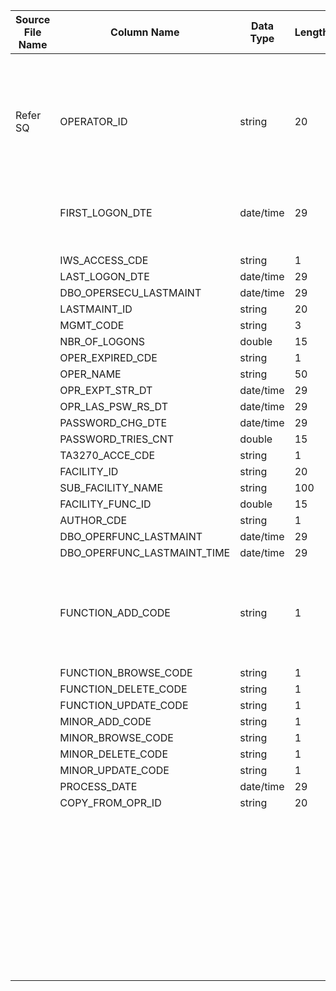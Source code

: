|	Source File Name	|	Column Name	|	Data Type	|	Length	|	Precision	|	Nullable	|	PK	|	BK	|		|		|		|		|	Target Table Name	|	Column Name	|	Data Type	|	Length	|	Nullable	|	PK	|
|	---	|	---	|	---	|	---	|	---	|	---	|	---	|	---	|	---	|	---	|	---	|	---	|	---	|	---	|	---	|	---	|	---	|	---	|
|		|		|		|		|		|		|		|		|		|		|	Update only	|		|		|		|		|		|		|		|
|	Refer SQ	|	OPERATOR_ID	|	string	|	20	|		|		|		|		|		|		|	Table Name: HDM.OPERATOR <br>Condition: OPR_ID = OPERATOR_ID AND DAY_KEY = IN_DAY_KEY<br>Ouput Column: OPR_KEY	|		|		|	OPR_KEY	|	"number(p,s)"	|	10	|		|		|
|		|	FIRST_LOGON_DTE	|	date/time	|	29	|		|		|		|		|		|		|	Table  Name: HDM.CALENDAR <br>Condition: CAL_DAY = IN_CAL_DAY<br>Output Column: DAY_KEY	|		|		|	DAY_KEY	|	"number(p,s)"	|	10	|		|		|
|		|	IWS_ACCESS_CDE	|	string	|	1	|		|		|		|		|		|		|		|		|		|	OPR_ID	|	varchar2	|	25	|		|		|
|		|	LAST_LOGON_DTE	|	date/time	|	29	|		|		|		|		|		|		|		|		|		|	FIRST_LOGON_DT	|	date	|	19	|		|		|
|		|	DBO_OPERSECU_LASTMAINT	|	date/time	|	29	|		|		|		|		|		|		|		|		|		|	IWS_ACCESS_CD	|	varchar2	|	1	|		|		|
|		|	LASTMAINT_ID	|	string	|	20	|		|		|		|		|		|		|		|		|		|	LAST_LOGON_DT	|	date	|	19	|		|		|
|		|	MGMT_CODE	|	string	|	3	|		|		|		|		|		|		|		|		|		|	OPR_SECR_LAST_MAINT	|	date	|	19	|		|		|
|		|	NBR_OF_LOGONS	|	double	|	15	|		|		|		|		|		|		|		|		|		|	LAST_MAINT_OPR	|	varchar2	|	25	|		|		|
|		|	OPER_EXPIRED_CDE	|	string	|	1	|		|		|		|		|		|		|		|		|		|	LOGON_CNT	|	number	|	15	|		|		|
|		|	OPER_NAME	|	string	|	50	|		|		|		|		|		|		|		|		|		|	OPR_EXPN_FLG	|	varchar2	|	1	|		|		|
|		|	OPR_EXPT_STR_DT	|	date/time	|	29	|		|		|		|		|		|		|		|		|		|	OPR_NM	|	varchar2	|	50	|		|		|
|		|	OPR_LAS_PSW_RS_DT	|	date/time	|	29	|		|		|		|		|		|		|		|		|		|	EXPCTD_STRT_DT	|	date	|	19	|		|		|
|		|	PASSWORD_CHG_DTE	|	date/time	|	29	|		|		|		|		|		|		|		|		|		|	LAST_PSWD_RST_DT	|	date	|	19	|		|		|
|		|	PASSWORD_TRIES_CNT	|	double	|	15	|		|		|		|		|		|		|		|		|		|	PSWD_CHG_DT	|	date	|	19	|		|		|
|		|	TA3270_ACCE_CDE	|	string	|	1	|		|		|		|		|		|		|		|		|		|	PSWD_TRY_CNT	|	number	|	15	|		|		|
|		|	FACILITY_ID	|	string	|	20	|		|		|		|		|		|		|		|		|		|	TA3270_ACCESS_FLG	|	varchar2	|	1	|		|		|
|		|	SUB_FACILITY_NAME	|	string	|	100	|		|		|		|		|		|		|		|		|		|	CURR_ROW_FLG	|	varchar2	|	1	|		|		|
|		|	FACILITY_FUNC_ID	|	double	|	15	|		|		|		|		|		|		|		|		|		|	ROW_STRT_DTTM	|	date	|	19	|		|		|
|		|	AUTHOR_CDE	|	string	|	1	|		|		|		|		|		|		|		|		|		|	ROW_STOP_DTTM	|	date	|	19	|		|		|
|		|	DBO_OPERFUNC_LASTMAINT	|	date/time	|	29	|		|		|		|		|		|		|		|		|		|	ETL_LOAD_CYC_KEY	|	"number(p,s)"	|	10	|		|		|
|		|	DBO_OPERFUNC_LASTMAINT_TIME	|	date/time	|	29	|		|		|		|		|		|		|		|		|		|	SRC_SYS_ID	|	number	|	15	|		|		|
|		|	FUNCTION_ADD_CODE	|	string	|	1	|		|		|		|		|		|		|	Table Name: HDM.OPERATOR <br>Condition: OPR_ID = COPY_FROM_OPR_ID AND DAY_KEY = IN_DAY_KEY <br>Ouput Column: OPR_KEY	|		|		|	PARN_OPR_KEY	|	"number(p,s)"	|	10	|		|		|
|		|	FUNCTION_BROWSE_CODE	|	string	|	1	|		|		|		|		|		|		|		|		|		|		|		|		|		|		|
|		|	FUNCTION_DELETE_CODE	|	string	|	1	|		|		|		|		|		|		|		|		|		|		|		|		|		|		|
|		|	FUNCTION_UPDATE_CODE	|	string	|	1	|		|		|		|		|		|		|		|		|		|		|		|		|		|		|
|		|	MINOR_ADD_CODE	|	string	|	1	|		|		|		|		|		|		|		|		|		|		|		|		|		|		|
|		|	MINOR_BROWSE_CODE	|	string	|	1	|		|		|		|		|		|		|		|		|		|		|		|		|		|		|
|		|	MINOR_DELETE_CODE	|	string	|	1	|		|		|		|		|		|		|		|		|		|		|		|		|		|		|
|		|	MINOR_UPDATE_CODE	|	string	|	1	|		|		|		|		|		|		|		|		|		|		|		|		|		|		|
|		|	PROCESS_DATE	|	date/time	|	29	|		|		|		|		|		|		|		|		|		|		|		|		|		|		|
|		|	COPY_FROM_OPR_ID	|	string	|	20	|		|		|		|		|		|		|		|		|		|		|		|		|		|		|
|		|		|		|		|		|		|		|		|		|		|		|		|		|		|		|		|		|		|
|		|		|		|		|		|		|		|		|		|		|		|		|		|		|		|		|		|		|
|		|		|		|		|		|		|		|		|		|		|		|		|		|		|		|		|		|		|
|		|		|		|		|		|		|		|		|		|		|		|		|		|		|		|		|		|		|
|		|		|		|		|		|		|		|		|		|		|		|		|		|		|		|		|		|		|
|		|		|		|		|		|		|		|		|		|		|		|		|		|		|		|		|		|		|
|		|		|		|		|		|		|		|		|		|		|		|		|		|		|		|		|		|		|
|		|		|		|		|		|		|		|		|		|		|		|		|		|		|		|		|		|		|
|		|		|		|		|		|		|		|		|		|		|		|		|		|		|		|		|		|		|
|		|		|		|		|		|		|		|		|		|		|		|		|		|		|		|		|		|		|
|		|		|		|		|		|		|		|		|		|		|		|		|		|		|		|		|		|		|
|		|		|		|		|		|		|		|		|		|		|		|		|		|		|		|		|		|		|
|		|		|		|		|		|		|		|		|		|		|		|		|		|		|		|		|		|		|
|		|		|		|		|		|		|		|		|		|		|		|		|		|		|		|		|		|		|
|		|		|		|		|		|		|		|		|		|		|		|		|		|		|		|		|		|		|
|		|		|		|		|		|		|		|		|		|		|		|		|		|		|		|		|		|		|
|		|		|		|		|		|		|		|		|		|		|		|		|		|		|		|		|		|		|
|		|		|		|		|		|		|		|		|		|		|		|		|		|		|		|		|		|		|
|		|		|		|		|		|		|		|		|		|		|		|		|		|		|		|		|		|		|
|		|		|		|		|		|		|		|		|		|		|		|		|		|		|		|		|		|		|
|		|		|		|		|		|		|		|		|		|		|		|		|		|		|		|		|		|		|
|		|		|		|		|		|		|		|		|		|		|		|		|		|		|		|		|		|		|
|		|		|		|		|		|		|		|		|		|		|		|		|		|		|		|		|		|		|
|		|		|		|		|		|		|		|		|		|		|		|		|		|		|		|		|		|		|
|		|		|		|		|		|		|		|		|		|		|		|		|		|		|		|		|		|		|
|		|		|		|		|		|		|		|		|		|		|		|		|		|		|		|		|		|		|
|		|		|		|		|		|		|		|		|		|		|		|		|		|		|		|		|		|		|
|		|		|		|		|		|		|		|		|		|		|		|		|		|		|		|		|		|		|
|		|		|		|		|		|		|		|		|		|		|		|		|		|		|		|		|		|		|
|		|		|		|		|		|		|		|		|		|		|		|		|		|		|		|		|		|		|
|		|		|		|		|		|		|		|		|		|		|		|		|		|		|		|		|		|		|
|		|		|		|		|		|		|		|		|		|		|		|		|		|		|		|		|		|		|
|		|		|		|		|		|		|		|		|		|		|		|		|		|		|		|		|		|		|
|		|		|		|		|		|		|		|		|		|		|		|		|		|		|		|		|		|		|
|		|		|		|		|		|		|		|		|		|		|		|		|		|		|		|		|		|		|
|		|		|		|		|		|		|		|		|		|		|		|		|		|		|		|		|		|		|
|		|		|		|		|		|		|		|		|		|		|		|		|		|		|		|		|		|		|
|		|		|		|		|		|		|		|		|		|		|		|		|		|		|		|		|		|		|
|		|		|		|		|		|		|		|		|		|		|		|		|		|		|		|		|		|		|
|		|		|		|		|		|		|		|		|		|		|		|		|		|		|		|		|		|		|
|		|		|		|		|		|		|		|		|		|		|		|		|		|		|		|		|		|		|
|		|		|		|		|		|		|		|		|		|		|		|		|		|		|		|		|		|		|
|		|		|		|		|		|		|		|		|		|		|		|		|		|		|		|		|		|		|
|		|		|		|		|		|		|		|		|		|		|		|		|		|		|		|		|		|		|
|		|		|		|		|		|		|		|		|		|		|		|		|		|		|		|		|		|		|
